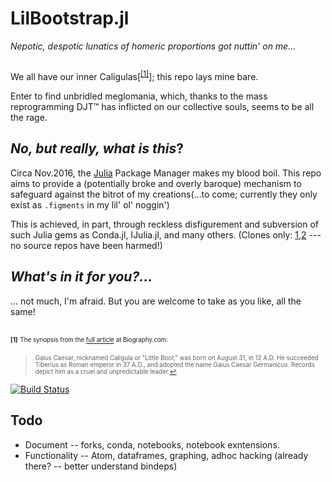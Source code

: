 # LilBootstrap.jl
_Nepotic, despotic lunatics of homeric proportions got nuttin' on me..._

##

We all have our inner Caligulas[<sup id="a1">[[1]](#f1)</sup>]; this repo lays mine bare.

Enter to find unbridled meglomania, which, thanks to the mass reprogramming DJT™ has inflicted on our collective souls, seems to be all the rage.

## _No, but really, what is this_?
Circa Nov.2016, the [Julia](http://julialang.org/) Package Manager makes my blood boil.  This repo aims to provide a (potentially broke and overly baroque) mechanism to safeguard against the bitrot of my creations(...to come; currently they only exist as `.figments` in my lil' ol' noggin')

This is achieved, in part, through reckless disfigurement and subversion of such Julia gems as Conda.jl, IJulia.jl, and many others. (Clones only: [1](https://github.com/lilinjn/Conda.jl),[2](https://github.com/lilinjn/IJulia.jl) --- no source repos have been harmed!)

## _What's in it for you?..._
... not much, I'm afraid. But you are welcome to take as you like, all the same!


##
<b id="f1"><sup><sub>[1]</sup></sub></b> <sup><sub>The synopsis from the [full article](http://www.biography.com/people/caligula-9235253) at Biography.com:</sup></sub>
> <sup><sub>Gaius Caesar, nicknamed Caligula or "Little Boot," was born on August 31, in 12 A.D. He succeeded Tiberius as Roman emperor in 37 A.D., and adopted the name Gaius Caesar Germanicus. Records depict him as a cruel and unpredictable leader.[↩](#a1)</sup></sub>


[![Build Status](https://travis-ci.org/habemus-papadum/LilBootstrap.jl.svg?branch=master)](https://travis-ci.org/lilinjn/LilBootstrap.jl)


## Todo
* Document -- forks, conda, notebooks, notebook exntensions.  
* Functionality -- Atom, dataframes, graphing, adhoc hacking (already there? -- better understand bindeps)

